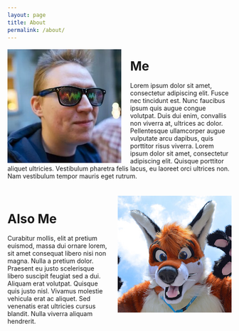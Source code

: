 ```yaml
---
layout: page
title: About
permalink: /about/
---
```

<img style="float: left; margin-top: 5px; margin-right: 20px;" alt="Profile" src="/assets/profile.jpg">

# Me
Lorem ipsum dolor sit amet, consectetur adipiscing elit. Fusce nec tincidunt est. Nunc faucibus ipsum quis augue congue volutpat. Duis dui enim, convallis non viverra at, ultrices ac dolor. Pellentesque ullamcorper augue vulputate arcu dapibus, quis porttitor risus viverra. Lorem ipsum dolor sit amet, consectetur adipiscing elit. Quisque porttitor aliquet ultricies. Vestibulum pharetra felis lacus, eu laoreet orci ultrices non. Nam vestibulum tempor mauris eget rutrum.

<br>

<img style="float: right; margin-top: 5px; margin-left: 20px;" alt="Fursuit" src="/assets/fursuit.jpg">

# Also Me
Curabitur mollis, elit at pretium euismod, massa dui ornare lorem, sit amet consequat libero nisi non magna. Nulla a pretium dolor. Praesent eu justo scelerisque libero suscipit feugiat sed a dui. Aliquam erat volutpat. Quisque quis justo nisl. Vivamus molestie vehicula erat ac aliquet. Sed venenatis erat ultricies cursus blandit. Nulla viverra aliquam hendrerit.
